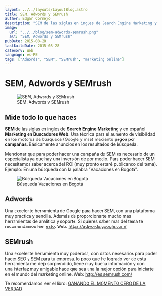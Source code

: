```yaml
---
layout: ../../layouts/LayoutBlog.astro
title: SEM, Adwords y SEMrush
author: Edgar Cornejo
description: "SEM de las siglas en ingles de Search Engine Marketing y en español Marketing en Buscadores Web. Una técnica para el aumento de visibilidad en los motores de búsqueda (Google y mas) mediante pagos por campañas. Básicamente anuncios en los resultados de búsqueda."
image:
  url: "../../blog/sem-adwords-semrush.png"
  alt: "SEM, Adwords y SEMrush"
pubDate: 2015-08-28
lastBuildDate: 2015-08-28
category: Web
language: es-PE
tags: ["AdWords", "SEM", "SEMrush", "marketing online"]
---
```


# SEM, Adwords y SEMrush

<figure>
  <img src="../../blog/sem-adwords-semrush.png" alt="SEM, Adwords y SEMrush"/>
  <figcaption>SEM, Adwords y SEMrush</figcaption>
</figure>

## Mide todo lo que haces

**SEM** de las siglas en ingles de **Search Engine Marketing** y en español **Marketing en Buscadores Web**. Una técnica para el aumento de visibilidad en los motores de búsqueda (Google y mas) mediante **pagos por campañas**. Básicamente anuncios en los resultados de búsqueda.

Mencionar que para poder hacer una campaña de SEM es necesario de un especialista ya que hay una inversión de por medio. Para poder hacer SEM necesitamos saber acerca del ROI (muy pronto estaré publicando del tema). Ejemplo: En una búsqueda con la palabra "Vacaciones en Bogotá".

<figure>
  <img src="../../blog/vacaciones-en-bogota.png" alt="Búsqueda Vacaciones en Bogotá"/>
  <figcaption>Búsqueda Vacaciones en Bogotá</figcaption>
</figure>

## Adwords

Una excelente herramienta de Google para hacer SEM, con una plataforma muy practica y sencilla. Además de proporcionarte mucho mas herramientas de analítica y soporte. Si quieres saber mas del tema te recomendamos leer [esto](http://www.thatzad.com/assets/pdf/manual_google_adwords.pdf). Web: <https://adwords.google.com/>

## SEMrush

Una excelente herramienta muy poderosa, con datos necesarios para poder hacer SEO y SEM para tu empresa, lo poco que he logrado ver de esta herramienta me deja sorprendido, tiene muy buena información y con una interfaz muy amigable hace que sea una la mejor opción para iniciarte en el mundo del marketing online. Web: <http://es.semrush.com/>

Te recomendamos leer el libro: [GANANDO EL MOMENTO CERO DE LA VERDAD](https://dl-web.dropbox.com/get/Public/google-zmot-es.pdf?w=AADb0_qwuRPmfVFTeQ97SWqhZaKupK9wgl1RvQFPz3gPAw)
